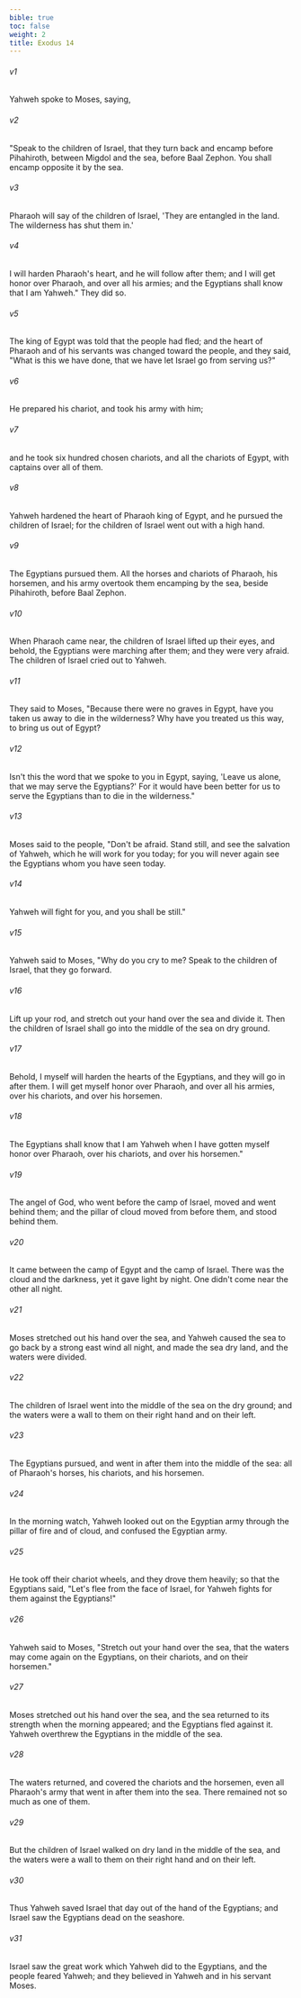 ```yaml
---
bible: true
toc: false
weight: 2
title: Exodus 14
---
```



###### v1 
Yahweh spoke to Moses, saying, 

###### v2 
"Speak to the children of Israel, that they turn back and encamp before Pihahiroth, between Migdol and the sea, before Baal Zephon. You shall encamp opposite it by the sea. 

###### v3 
Pharaoh will say of the children of Israel, 'They are entangled in the land. The wilderness has shut them in.' 

###### v4 
I will harden Pharaoh's heart, and he will follow after them; and I will get honor over Pharaoh, and over all his armies; and the Egyptians shall know that I am Yahweh." They did so. 

###### v5 
The king of Egypt was told that the people had fled; and the heart of Pharaoh and of his servants was changed toward the people, and they said, "What is this we have done, that we have let Israel go from serving us?" 

###### v6 
He prepared his chariot, and took his army with him; 

###### v7 
and he took six hundred chosen chariots, and all the chariots of Egypt, with captains over all of them. 

###### v8 
Yahweh hardened the heart of Pharaoh king of Egypt, and he pursued the children of Israel; for the children of Israel went out with a high hand. 

###### v9 
The Egyptians pursued them. All the horses and chariots of Pharaoh, his horsemen, and his army overtook them encamping by the sea, beside Pihahiroth, before Baal Zephon. 

###### v10 
When Pharaoh came near, the children of Israel lifted up their eyes, and behold, the Egyptians were marching after them; and they were very afraid. The children of Israel cried out to Yahweh. 

###### v11 
They said to Moses, "Because there were no graves in Egypt, have you taken us away to die in the wilderness? Why have you treated us this way, to bring us out of Egypt? 

###### v12 
Isn't this the word that we spoke to you in Egypt, saying, 'Leave us alone, that we may serve the Egyptians?' For it would have been better for us to serve the Egyptians than to die in the wilderness." 

###### v13 
Moses said to the people, "Don't be afraid. Stand still, and see the salvation of Yahweh, which he will work for you today; for you will never again see the Egyptians whom you have seen today. 

###### v14 
Yahweh will fight for you, and you shall be still." 

###### v15 
Yahweh said to Moses, "Why do you cry to me? Speak to the children of Israel, that they go forward. 

###### v16 
Lift up your rod, and stretch out your hand over the sea and divide it. Then the children of Israel shall go into the middle of the sea on dry ground. 

###### v17 
Behold, I myself will harden the hearts of the Egyptians, and they will go in after them. I will get myself honor over Pharaoh, and over all his armies, over his chariots, and over his horsemen. 

###### v18 
The Egyptians shall know that I am Yahweh when I have gotten myself honor over Pharaoh, over his chariots, and over his horsemen." 

###### v19 
The angel of God, who went before the camp of Israel, moved and went behind them; and the pillar of cloud moved from before them, and stood behind them. 

###### v20 
It came between the camp of Egypt and the camp of Israel. There was the cloud and the darkness, yet it gave light by night. One didn't come near the other all night. 

###### v21 
Moses stretched out his hand over the sea, and Yahweh caused the sea to go back by a strong east wind all night, and made the sea dry land, and the waters were divided. 

###### v22 
The children of Israel went into the middle of the sea on the dry ground; and the waters were a wall to them on their right hand and on their left. 

###### v23 
The Egyptians pursued, and went in after them into the middle of the sea: all of Pharaoh's horses, his chariots, and his horsemen. 

###### v24 
In the morning watch, Yahweh looked out on the Egyptian army through the pillar of fire and of cloud, and confused the Egyptian army. 

###### v25 
He took off their chariot wheels, and they drove them heavily; so that the Egyptians said, "Let's flee from the face of Israel, for Yahweh fights for them against the Egyptians!" 

###### v26 
Yahweh said to Moses, "Stretch out your hand over the sea, that the waters may come again on the Egyptians, on their chariots, and on their horsemen." 

###### v27 
Moses stretched out his hand over the sea, and the sea returned to its strength when the morning appeared; and the Egyptians fled against it. Yahweh overthrew the Egyptians in the middle of the sea. 

###### v28 
The waters returned, and covered the chariots and the horsemen, even all Pharaoh's army that went in after them into the sea. There remained not so much as one of them. 

###### v29 
But the children of Israel walked on dry land in the middle of the sea, and the waters were a wall to them on their right hand and on their left. 

###### v30 
Thus Yahweh saved Israel that day out of the hand of the Egyptians; and Israel saw the Egyptians dead on the seashore. 

###### v31 
Israel saw the great work which Yahweh did to the Egyptians, and the people feared Yahweh; and they believed in Yahweh and in his servant Moses.
